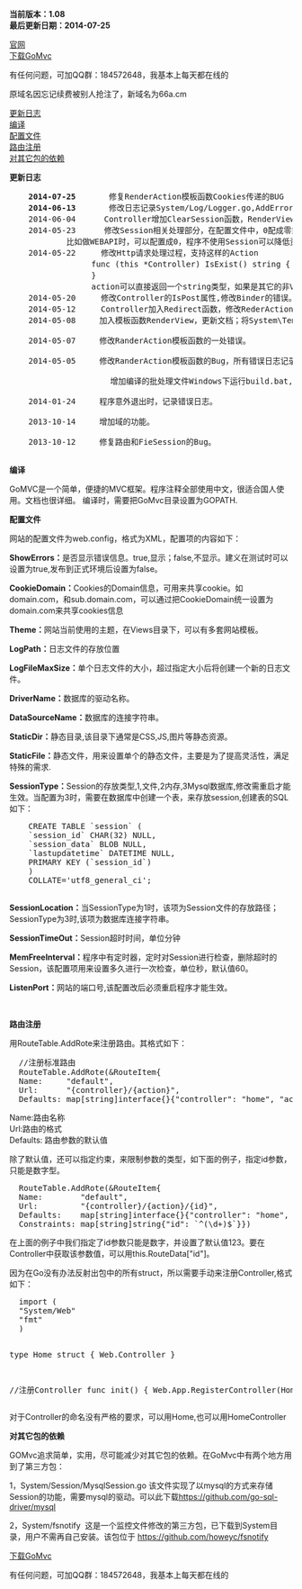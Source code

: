 <p>
  <b>当前版本：1.08</b>
  <br/>
  <b>最后更新日期：2014-07-25</b>
</p>
<a href="http://www.66a.cm/" target="_blank">官网</a><br/>
<a href="https://github.com/male110/GoMvc/archive/master.zip">下载GoMvc</a><br/>

<p>有任何问题，可加QQ群：184572648，我基本上每天都在线的</p>
<p>原域名因忘记续费被别人抢注了，新域名为66a.cm</p>
<a href="#updatelog">更新日志</a><br/>
<a href="#build"> 编译</a><br />
<a href="#config">  配置文件</a><br />
<a href="#route">  路由注册</a><br />
<a href="#yilai">对其它包的依赖</a>
<p>
  <b>
    <a name="updatelog">更新日志</a>
  </b>
  <pre>
    <b>2014-07-25</b>	    修复RenderAction模板函数Cookies传递的BUG
    <b>2014-06-13</b>	    修改日志记录System/Log/Logger.go,AddError自动记录堆栈信息，增加AddErrMsg函数，自动记录堆栈信息，Add不记堆栈信息。
	2014-06-04	    Controller增加ClearSession函数，RenderView增加错误日志
    2014-05-23	    修改Session相关处理部分，在配置文件中，<SessionType>0</SessionType>配成零或空，表示程序不使用Session，
		    比如做WEBAPI时，可以配置成0，程序不使用Session可以降低资源占用，提高性能。
    2014-05-22 　　 修改Http请求处理过程，支持这样的Action
    　　　　　　　　func (this *Controller) IsExist() string {
    　　　　　　　　}
    　　　　　　　　action可以直接返回一个string类型，如果是其它的非ViewResult类型，会转换成string并输出。
    2014-05-20　　  修改Controller的IsPost属性,修改Binder的错误。
    2014-05-12　　  Controller加入Redirect函数，修改RederAction,修改RederAction。。
    2014-05-08　　　加入模板函数RenderView，更新文档；将System\TemplateFunc包跟System\ViewEngine合并成一个包。<br>
    2014-05-07　　　修改RanderAction模板函数的一处错误。<br>
    2014-05-05　　　修改RanderAction模板函数的Bug，所有错误日志记录堆栈信息，以便调试，处理错误。<br>
        　　　　　　　　增加编译的批处理文件Windows下运行build.bat,Linux下运行build.sh<br/>
    2014-01-24　　　程序意外退出时，记录错误日志。<br/>
    2013-10-14　　　增加域的功能。<br/>
    2013-10-12　　　修复路由和FieSession的Bug。
      </pre>
</p>
<p>
  <a name="build">
    <b>编译</b>
  </a>
  <div>
    GoMVC是一个简单，便捷的MVC框架。程序注释全部使用中文，很适合国人使用。文档也很详细。
    编译时，需要把GoMvc目录设置为GOPATH.
  </div>
</p>
<p>
  <b>
    <a name="config">配置文件</a>
  </b>
</p>
<div>
  <p>
    网站的配置文件为web.config，格式为XML，配置项的内容如下：
  </p>
  <p>
    <b>ShowErrors：</b>是否显示错误信息。true,显示；false,不显示。建义在测试时可以设置为true,发布到正式环境后设置为false。
  </p>
  <p>
    <b>CookieDomain：</b>Cookies的Domain信息，可用来共享cookie。如domain.com，和sub.domain.com，可以通过把CookieDomain统一设置为domain.com来共享cookies信息
  </p>
  <p>
    <b>Theme：</b>网站当前使用的主题，在Views目录下，可以有多套网站模板。
  </p>
  <p>
    <b>LogPath：</b>日志文件的存放位置
  </p>
  <p>
    <b>LogFileMaxSize：</b>单个日志文件的大小，超过指定大小后将创建一个新的日志文件。
  </p>
  <p>
    <b>DriverName：</b>数据库的驱动名称。
  </p>
  <p>
    <b>DataSourceName：</b>数据库的连接字符串。
  </p>
  <p>
    <b>StaticDir：</b>静态目录,该目录下通常是CSS,JS,图片等静态资源。
  </p>
  <p>
    <b>StaticFile：</b>静态文件，用来设置单个的静态文件，主要是为了提高灵活性，满足特殊的需求.
  </p>
  <p>
    <b>SessionType：</b>Session的存放类型,1,文件,2内存,3Mysql数据库,修改需重启才能生效。当配置为3时，需要在数据库中创建一个表，来存放session,创建表的SQL如下：<br />
  </p>
  <pre>
    CREATE TABLE `session` (
    `session_id` CHAR(32) NULL,
    `session_data` BLOB NULL,
    `lastupdatetime` DATETIME NULL,
    PRIMARY KEY (`session_id`)
    )
    COLLATE=&#39;utf8_general_ci&#39;;
  </pre>
  <p>
    <b>SessionLocation：</b>当SessionType为1时，该项为Session文件的存放路径；SessionType为3时,该项为数据库连接字符串。
  </p>
  <p>
    <b>SessionTimeOut：</b>Session超时时间，单位分钟
  </p>
  <p>
    <b>MemFreeInterval：</b>程序中有定时器，定时对Session进行检查，删除超时的Session，该配置项用来设置多久进行一次检查，单位秒，默认值60。
  </p>
  <p>
    <b>ListenPort：</b>网站的端口号,该配置改后必须重启程序才能生效。
  </p>
  <p>
    &nbsp;
  </p>
</div>
<p>
  <b>
    <a name="route">  路由注册</a>
  </b>
</p>
<p>
  用RouteTable.AddRote来注册路由。其格式如下：
</p>
<pre>
  //注册标准路由
  RouteTable.AddRote(&amp;RouteItem{
  Name:     &quot;default&quot;,
  Url:      &quot;{controller}/{action}&quot;,
  Defaults: map[string]interface{}{&quot;controller&quot;: &quot;home&quot;, &quot;action&quot;: &quot;index&quot;}})
</pre>
<p>
  Name:路由名称<br />
  Url:路由的格式<br />
  Defaults: 路由参数的默认值
</p>
除了默认值，还可以指定约束，来限制参数的类型，如下面的例子，指定id参数，只能是数字型。
<pre>
  RouteTable.AddRote(&amp;RouteItem{
  Name:        &quot;default&quot;,
  Url:         &quot;{controller}/{action}/{id}&quot;,
  Defaults:    map[string]interface{}{&quot;controller&quot;: &quot;home&quot;, &quot;action&quot;: &quot;index&quot;, &quot;id&quot;: 123},
  Constraints: map[string]string{&quot;id&quot;: `^(\d+)$`}})
</pre>
在上面的例子中我们指定了id参数只能是数字，并设置了默认值123。要在Controller中获取该参数值，可以用this.RouteData[&quot;id&quot;]。
<p>
  因为在Go没有办法反射出包中的所有struct，所以需要手动来注册Controller,格式如下：
</p>
<pre>
  import (
  &quot;System/Web&quot;
  &quot;fmt&quot;
  )

  type Home struct {
  Web.Controller
  }

  //注册Controller
  func init() {
  Web.App.RegisterController(Home{})
  }
</pre>
对于Controller的命名没有严格的要求，可以用Home,也可以用HomeController


<p>
  <b>
    <a name="yilai">对其它包的依赖</a>
  </b>
</p>
<p>
  GOMvc追求简单，实用，尽可能减少对其它包的依赖。在GoMvc中有两个地方用到了第三方包：
</p>
<p>
  1，System/Session/MysqlSession.go 该文件实现了以mysql的方式来存储Session的功能，需要mysql的驱动。可以此下载<a
        href="https://github.com/go-sql-driver/mysql" target="_blank">https://github.com/go-sql-driver/mysql</a>
</p>
<p>
  2，System/fsnotify&nbsp; 这是一个监控文件修改的第三方包，已下载到System目录，用户不需再自己安装。该包位于
  <a href="https://github.com/howeyc/fsnotify" target="_blank"> https://github.com/howeyc/fsnotify</a>
</p>
<a href="https://github.com/male110/GoMvc/archive/master.zip">下载GoMvc</a><br/>

<p>有任何问题，可加QQ群：184572648，我基本上每天都在线的</p>
